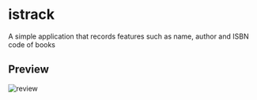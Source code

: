 # istrack

A simple application that records features such as name, author and ISBN code of books

## Preview

![review](https://user-images.githubusercontent.com/38397888/53654512-efd7cb00-3c5e-11e9-9b5c-ac548c41d29f.gif)

